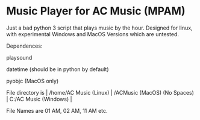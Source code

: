 # Music Player for AC Music (MPAM)
Just a bad python 3 script that plays music by the hour.
Designed for linux, with experimental Windows and MacOS Versions which are untested.


Dependences:

playsound
	
datetime (should be in python by default)

pyobjc (MacOS only)


File directory is | /home/AC Music (Linux) | /ACMusic (MacOS) (No Spaces) | C:/AC Music (Windows) |

File Names are 01 AM, 02 AM, 11 AM etc.
